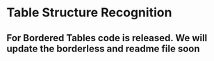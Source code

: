 # Table Structure Recognition
    
## For Bordered Tables code is released. We will update the borderless and readme file soon 



